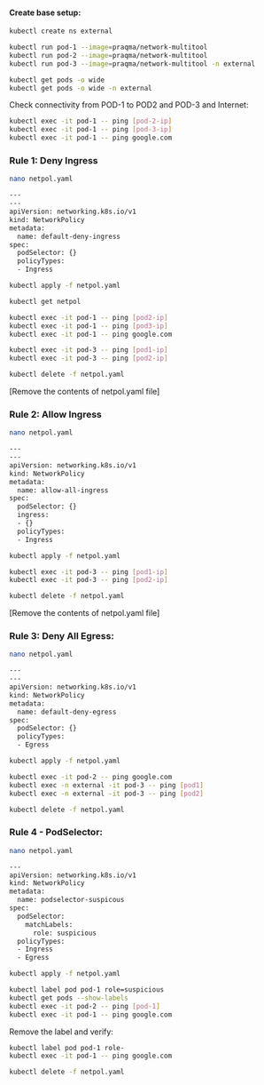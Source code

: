 #### Create base setup:
```sh
kubectl create ns external
```
```sh
kubectl run pod-1 --image=praqma/network-multitool
kubectl run pod-2 --image=praqma/network-multitool
kubectl run pod-3 --image=praqma/network-multitool -n external
```
```sh
kubectl get pods -o wide
kubectl get pods -o wide -n external
```
Check connectivity from POD-1 to POD2 and POD-3 and Internet:
```sh
kubectl exec -it pod-1 -- ping [pod-2-ip]
kubectl exec -it pod-1 -- ping [pod-3-ip]
kubectl exec -it pod-1 -- ping google.com
```
###  Rule 1: Deny Ingress
```sh
nano netpol.yaml
```
```sh
---
---
apiVersion: networking.k8s.io/v1
kind: NetworkPolicy
metadata:
  name: default-deny-ingress
spec:
  podSelector: {}
  policyTypes:
  - Ingress
```
```sh
kubectl apply -f netpol.yaml
```
```sh
kubectl get netpol
```
```sh
kubectl exec -it pod-1 -- ping [pod2-ip]
kubectl exec -it pod-1 -- ping [pod3-ip]
kubectl exec -it pod-1 -- ping google.com

kubectl exec -it pod-3 -- ping [pod1-ip]
kubectl exec -it pod-3 -- ping [pod2-ip]
```
```sh
kubectl delete -f netpol.yaml
```
[Remove the contents of netpol.yaml file]

### Rule 2: Allow Ingress
```sh
nano netpol.yaml
```
```sh
---
---
apiVersion: networking.k8s.io/v1
kind: NetworkPolicy
metadata:
  name: allow-all-ingress
spec:
  podSelector: {}
  ingress:
  - {}
  policyTypes:
  - Ingress
```
```sh
kubectl apply -f netpol.yaml
```
```sh
kubectl exec -it pod-3 -- ping [pod1-ip]
kubectl exec -it pod-3 -- ping [pod2-ip]
```
```sh
kubectl delete -f netpol.yaml
```
[Remove the contents of netpol.yaml file]

### Rule 3: Deny All Egress:

```sh
nano netpol.yaml
```
```sh
---
---
apiVersion: networking.k8s.io/v1
kind: NetworkPolicy
metadata:
  name: default-deny-egress
spec:
  podSelector: {}
  policyTypes:
  - Egress
```
```sh
kubectl apply -f netpol.yaml
```
```sh
kubectl exec -it pod-2 -- ping google.com
kubectl exec -n external -it pod-3 -- ping [pod1]
kubectl exec -n external -it pod-3 -- ping [pod2]
```
```sh
kubectl delete -f netpol.yaml
```
### Rule 4 - PodSelector:

```sh
nano netpol.yaml
```
```sh
---
apiVersion: networking.k8s.io/v1
kind: NetworkPolicy
metadata:
  name: podselector-suspicous
spec:
  podSelector:
    matchLabels:
      role: suspicious
  policyTypes:
  - Ingress
  - Egress
```
```sh
kubectl apply -f netpol.yaml
```
```sh
kubectl label pod pod-1 role=suspicious
kubectl get pods --show-labels
kubectl exec -it pod-2 -- ping [pod-1]
kubectl exec -it pod-1 -- ping google.com
```
Remove the label and verify:

```sh
kubectl label pod pod-1 role-
kubectl exec -it pod-1 -- ping google.com
```
```sh
kubectl delete -f netpol.yaml
```
